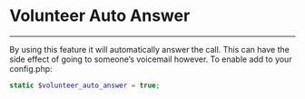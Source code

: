 # Volunteer Auto Answer
---

By using this feature it will automatically answer the call. This can have the side effect of going to someone’s voicemail however. To enable add to your config.php:

```php
static $volunteer_auto_answer = true;
```
